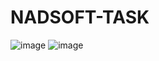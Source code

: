 # NADSOFT-TASK
![image](https://github.com/manishkr108/NADSOFT-TASK/assets/30972053/17fbf6aa-28fb-4ab8-8624-bafce19a8632)
![image](https://github.com/manishkr108/NADSOFT-TASK/assets/30972053/d2ae09c7-d614-4c72-8084-ce81f5338f04)


